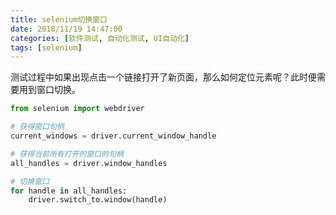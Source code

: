 ```yaml
---
title: selenium切换窗口
date: 2018/11/19 14:47:00
categories: [软件测试, 自动化测试, UI自动化]
tags: [selenium]
---
```


测试过程中如果出现点击一个链接打开了新页面，那么如何定位元素呢？此时便需要用到窗口切换。

```python
from selenium import webdriver
```

```python
# 获得窗口句柄
current_windows = driver.current_window_handle
```

```python
# 获得当前所有打开的窗口的句柄
all_handles = driver.window_handles
```

```python
# 切换窗口
for handle in all_handles:
	driver.switch_to.window(handle)
```

